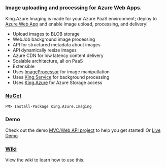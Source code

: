 ### Image uploading and processing for Azure Web Apps.
King.Azure.Imaging is made for your Azure PaaS environment; deploy to [Azure Web App](http://azure.microsoft.com/en-us/services/app-service/web/) and enable image upload, processing, and delivery!
+ Upload images to BLOB storage
+ WebJob background image processing
+ API for structured metadata about images
+ API dynamically resize images
+ Azure CDN for low latency content delivery
+ Scalable architecture, all on PaaS
+ Extensible
+ Uses [ImageProcessor](https://github.com/JimBobSquarePants/ImageProcessor) for image maniputlation
+ Uses [King.Service](https://github.com/jefking/King.Service) for background processing
+ Uses [King.Azure](https://github.com/jefking/King.Azure) for Azure Storage access

### [NuGet](https://www.nuget.org/packages/King.Azure.Imaging)
```
PM> Install-Package King.Azure.Imaging
```

### Demo
Check out the demo [MVC/Web API project](https://github.com/jefking/King.Azure.Imaging/tree/master/King.Azure.Imaging.Mvc) to help you get started! Or [Live Demo](https://azureimaging.azurewebsites.net/)

### [Wiki](https://github.com/jefking/King.Azure.Imaging/wiki)
View the wiki to learn how to use this.
